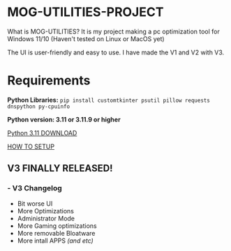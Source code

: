 # MOG-UTILITIES-PROJECT

What is MOG-UTILITIES? It is my project making a pc optimization tool for Windows 11/10 (Haven't tested on Linux or MacOS yet)

The UI is user-friendly and easy to use. I have made the V1 and V2 with V3.

# Requirements
**Python Libraries:** ```pip install customtkinter psutil pillow requests dnspython py-cpuinfo```

**Python version: 3.11 or 3.11.9 or higher**

[Python 3.11 DOWNLOAD](https://apps.microsoft.com/detail/9nrwmjp3717k?hl=en-US&gl=US)

[HOW TO SETUP](https://github.com/MOG-Developing/MOG-UTILITIES-PROJECT/blob/main/SETTINGITUP.md)


## V3 FINALLY RELEASED!
### - V3 Changelog
- Bit worse UI
- More Optimizations
- Administrator Mode
- More Gaming optimizations
- More removable Bloatware
- More intall APPS
*(and etc)*
